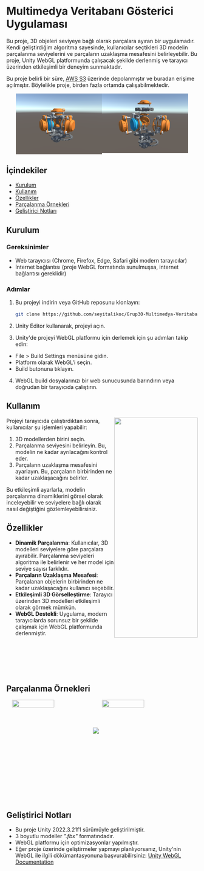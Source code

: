 # Multimedya Veritabanı Gösterici Uygulaması

Bu proje, 3D objeleri seviyeye bağlı olarak parçalara ayıran bir uygulamadır. Kendi geliştirdiğim algoritma sayesinde, kullanıcılar seçtikleri 3D modelin parçalanma seviyelerini ve parçaların uzaklaşma mesafesini belirleyebilir. Bu proje, Unity WebGL platformunda çalışacak şekilde derlenmiş ve tarayıcı üzerinden etkileşimli bir deneyim sunmaktadır.

Bu proje belirli bir süre, [AWS S3](https://aws.amazon.com/s3/) üzerinde depolanmıştır ve buradan erişime açılmıştır. Böylelikle proje, birden fazla ortamda çalışabilmektedir.

<div style="display: flex; justify-content: center;">
  <img align="left" width="45%" height="45%" src="images/image4.png">
  <img align="right" width="45%" height="45%" src="images/image3.png">
  <br/><br/>
  <br/><br/>
  <br/><br/>
  <img style="position: absolute; top: 50%; left: 50%; transform: translate(-50%, -50%);" width="5%" src="https://www.freeiconspng.com/thumbs/white-arrow-png/white-arrow-transparent-png-22.png">
  <br/><br/>
  <br/><br/>
  <br/><br/>
</div>



## İçindekiler
- [Kurulum](#kurulum)
- [Kullanım](#kullanım)
- [Özellikler](#özellikler)
- [Parçalanma Örnekleri](#parçalanma-örnekleri)
- [Geliştirici Notları](#geliştirici-notları)

## Kurulum

### Gereksinimler
- Web tarayıcısı (Chrome, Firefox, Edge, Safari gibi modern tarayıcılar)
- İnternet bağlantısı (proje WebGL formatında sunulmuşsa, internet bağlantısı gereklidir)

### Adımlar
1. Bu projeyi indirin veya GitHub reposunu klonlayın:
   ```bash
   git clone https://github.com/seyitalikoc/Grup30-Multimedya-Veritabani.git

2. Unity Editor kullanarak, projeyi açın.

3. Unity'de projeyi WebGL platformu için derlemek için şu adımları takip edin:
-  File > Build Settings menüsüne gidin.
-  Platform olarak WebGL'i seçin.
- Build butonuna tıklayın.

4. WebGL build dosyalarınızı bir web sunucusunda barındırın veya doğrudan bir tarayıcıda çalıştırın.

## Kullanım

<img align="right" width="220" height="579" src="images/image2.png">

Projeyi tarayıcıda çalıştırdıktan sonra, kullanıcılar şu işlemleri yapabilir:

1. 3D modellerden birini seçin.
2. Parçalanma seviyesini belirleyin. Bu, modelin ne kadar ayrılacağını kontrol eder.
3. Parçaların uzaklaşma mesafesini ayarlayın. Bu, parçaların birbirinden ne kadar uzaklaşacağını belirler.

Bu etkileşimli ayarlarla, modelin parçalanma dinamiklerini görsel olarak inceleyebilir ve seviyelere bağlı olarak nasıl değiştiğini gözlemleyebilirsiniz.

## Özellikler

- **Dinamik Parçalanma**: Kullanıcılar, 3D modelleri seviyelere göre parçalara ayırabilir. Parçalanma seviyeleri algoritma ile belirlenir ve her model için seviye sayısı farklıdır.
- **Parçaların Uzaklaşma Mesafesi**: Parçalanan objelerin birbirinden ne kadar uzaklaşacağını kullanıcı seçebilir.
- **Etkileşimli 3D Görselleştirme**: Tarayıcı üzerinden 3D modelleri etkileşimli olarak görmek mümkün.
- **WebGL Destekli**: Uygulama, modern tarayıcılarda sorunsuz bir şekilde çalışmak için WebGL platformunda derlenmiştir.

<br/><br/>

<br/><br/>

## Parçalanma Örnekleri
<div style="display: flex; justify-content: center;">
  <img align="left" width="47%" height="47%" src="images/image1.png">
  <img align="right" width="47%" height="47%" src="images/image5.png">
  
</div>
<br/><br/>
<br/><br/>
<br/><br/>
<br/><br/>
<br/><br/>
<br/><br/>
<br/><br/>

## Geliştirici Notları

- Bu proje Unity 2022.3.21f1 sürümüyle geliştirilmiştir.
- 3 boyutlu modeller *".fbx"* formatındadır.
- WebGL platformu için optimizasyonlar yapılmıştır.
- Eğer proje üzerinde geliştirmeler yapmayı planlıyorsanız, Unity'nin WebGL ile ilgili dökümantasyonuna başvurabilirsiniz: [Unity WebGL Documentation](https://docs.unity3d.com/560/Documentation/Manual/webgl.html)
